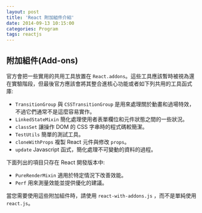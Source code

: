 ```yaml
---
layout: post
title: 'React 附加組件介紹'
date: 2014-09-13 10:15:00
categories: Program
tags: reactjs
---
```

## 附加組件(Add-ons)
官方會把一些實用的共用工具放置在 `React.addons`。這些工具應該暫時被視為還在實驗階段，但最後官方應該會將其整合進核心功能或者如下列共用的工具函式庫:

<!--more-->

* `TransitionGroup` 與 `CSSTransitionGroup` 是用來處理關於動畫和過場特效，不過它們通常不是這麼容易實作。
* `LinkedStateMixin` 簡化處理使用者表單欄位和元件狀態之間的一些狀況。
* `classSet` 讓操作 DOM 的 CSS 字串時的程式碼較簡潔。
* `TestUtils` 簡單的測試工具。
* `cloneWithProps` 複製 React 元件與修改 `props`。
* `update` Javascript 函式，簡化處理不可變動的資料的過程。

下面列出的項目只存在 React 開發版本中:

* `PureRenderMixin` 適用於特定情況下改善效能。
* `Perf` 用來測量效能並提供優化的建議。

當您需要使用這些附加組件時，請使用 `react-with-addons.js` ，而不是單純使用 `react.js`。
